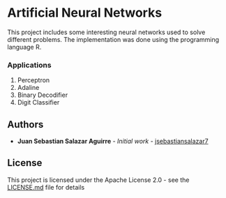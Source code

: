# Artificial Neural Networks

This project includes some interesting neural networks used to solve different problems.  The implementation was done using the programming language R.

### Applications

1. Perceptron
2. Adaline
3. Binary Decodifier
4. Digit Classifier

## Authors

* **Juan Sebastian Salazar Aguirre** - *Initial work* - [jsebastiansalazar7](https://github.com/jsebastiansalazar7)

## License

This project is licensed under the Apache License 2.0 - see the [LICENSE.md](LICENSE.md) file for details
